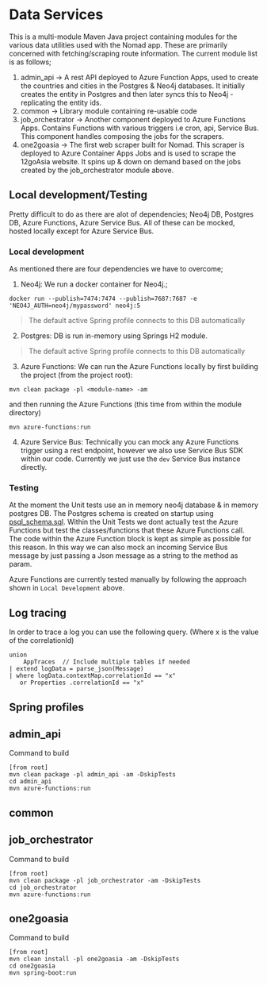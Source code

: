 # Data Services

This is a multi-module Maven Java project containing modules for the various data utilities used with the Nomad app. These are primarily concerned with fetching/scraping route information. The current module list is as follows;

1) admin_api -> A rest API deployed to Azure Function Apps, used to create the countries and cities in the Postgres & Neo4j databases. It initially creates the entity in Postgres and then later syncs this to Neo4j - replicating the entity ids.
2) common -> Library module containing re-usable code
3) job_orchestrator -> Another component deployed to Azure Functions Apps. Contains Functions with various triggers i.e cron, api, Service Bus. This component handles composing the jobs for the scrapers.
4) one2goasia -> The first web scraper built for Nomad. This scraper is deployed to Azure Container Apps Jobs and is used to scrape the 12goAsia website. It spins up & down on demand based on the jobs created by the job_orchestrator module above.

## Local development/Testing

Pretty difficult to do as there are alot of dependencies; Neo4j DB, Postgres DB, Azure Functions, Azure Service Bus. All of these can be mocked, hosted locally except for Azure Service Bus.

### Local development

As mentioned there are four dependencies we have to overcome;

1) Neo4j: We run a docker container for Neo4j.;

```
docker run --publish=7474:7474 --publish=7687:7687 -e 'NEO4J_AUTH=neo4j/mypassword' neo4j:5
```
> The default active Spring profile connects to this DB automatically

2) Postgres: DB is run in-memory using Springs H2 module. 

> The default active Spring profile connects to this DB automatically

3) Azure Functions: We can run the Azure Functions locally by first building the project (from the project root):

```
mvn clean package -pl <module-name> -am
```

and then running the Azure Functions (this time from within the module directory)

```
mvn azure-functions:run
```

4) Azure Service Bus: Technically you can mock any Azure Functions trigger using a rest endpoint, however we also use Service Bus SDK within our code. Currently we just use the `dev` Service Bus instance directly.


### Testing 
At the moment the Unit tests use an in memory neo4j database & in memory postgres DB. The Postgres schema is created on startup using [psql_schema.sql](./common/src/main/resources/local/psql_schema.sql). Within the Unit Tests we dont actually test the Azure Functions but test the classes/functions that these Azure Functions call. The code within the Azure Function block is kept as simple as possible for this reason. In this way we can also mock an incoming Service Bus message by just passing a Json message as a string to the method as param.

Azure Functions are currently tested manually by following the approach shown in `Local Development` above.

## Log tracing

In order to trace a log you can use the following query. (Where x is the value of the correlationId)
```
union 
    AppTraces  // Include multiple tables if needed
| extend logData = parse_json(Message)
| where logData.contextMap.correlationId == "x"
   or Properties .correlationId == "x"

```

## Spring profiles

## admin_api
Command to build 
```
[from root]
mvn clean package -pl admin_api -am -DskipTests
cd admin_api
mvn azure-functions:run
```
## common

## job_orchestrator
Command to build 
```
[from root]
mvn clean package -pl job_orchestrator -am -DskipTests
cd job_orchestrator
mvn azure-functions:run
```
## one2goasia

Command to build 
```
[from root]
mvn clean install -pl one2goasia -am -DskipTests
cd one2goasia
mvn spring-boot:run
```
